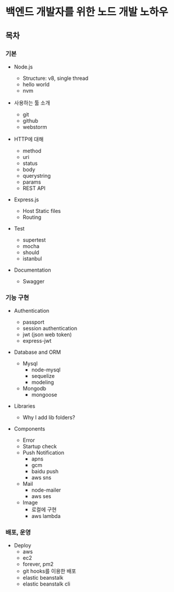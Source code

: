 백엔드 개발자를 위한 노드 개발 노하우 
=============================

## 목차 

### 기본 

- Node.js
    - Structure: v8, single thread
    - hello world
    - nvm

- 사용하는 툴 소개
    - git
    - github
    - webstorm

- HTTP에 대해
    - method
    - uri
    - status
    - body
    - querystring
    - params
    - REST API
- Express.js
    - Host Static files
    - Routing
    
- Test
    - supertest
    - mocha
    - should
    - istanbul
    
- Documentation
    - Swagger

### 기능 구현

- Authentication
    - passport
    - session authentication
    - jwt (json web token)
    - express-jwt

- Database and ORM
    - Mysql
        - node-mysql
        - sequelize
        - modeling
    - Mongodb
        - mongoose

- Libraries
    - Why I add lib folders?

- Components
    - Error
    - Startup check
    - Push Notification
        - apns
        - gcm
        - baidu push
        - aws sns
    - Mail
        - node-mailer
        - aws ses
    - Image
        - 로컬에 구현
        - aws lambda

### 배포, 운영

- Deploy
    - aws
    - ec2
    - forever, pm2
    - git hooks를 이용한 배포
    - elastic beanstalk
    - elastic beanstalk cli